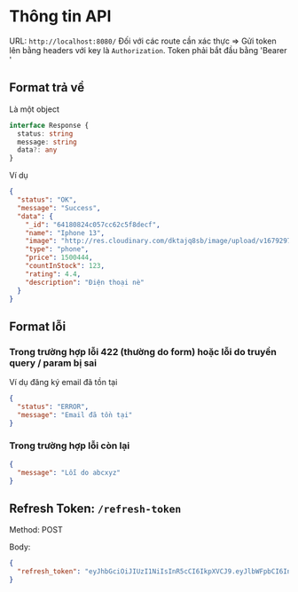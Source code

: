 # Thông tin API

URL: `http://localhost:8080/`
Đối với các route cần xác thực => Gửi token lên bằng headers với key là `Authorization`. Token phải bắt đầu bằng 'Bearer '

## Format trả về

Là một object

```ts
interface Response {
  status: string
  message: string
  data?: any
}
```

Ví dụ

```json
{
  "status": "OK",
  "message": "Success",
  "data": {
    "_id": "64180824c057cc62c5f8decf",
    "name": "Iphone 13",
    "image": "http://res.cloudinary.com/dktajq8sb/image/upload/v1679297374/products/um6rssm7gkrum0by64jl.png",
    "type": "phone",
    "price": 1500444,
    "countInStock": 123,
    "rating": 4.4,
    "description": "Điện thoại nè"
  }
}
```

## Format lỗi

### Trong trường hợp lỗi 422 (thường do form) hoặc lỗi do truyền query / param bị sai

Ví dụ đăng ký email đã tồn tại

```json
{
  "status": "ERROR",
  "message": "Email đã tồn tại"
}
```

### Trong trường hợp lỗi còn lại

```json
{
  "message": "Lỗi do abcxyz"
}
```

## Refresh Token: `/refresh-token`

Method: POST

Body:

```json
{
  "refresh_token": "eyJhbGciOiJIUzI1NiIsInR5cCI6IkpXVCJ9.eyJlbWFpbCI6InVzZXIxNUBnbWFpbC5jb20iLCJpZCI6IjYwYzZmNGViNGVhMWRlMzg5ZjM1NjA1YiIsInJvbGVzIjpbIlVzZXIiXSwiY3JlYXRlZF9hdCI6IjIwMjEtMDYtMTRUMDY6MTk6MjMuNzQ5WiIsImlhdCI6MTYyMzY1MTU2MywiZXhwIjoxNjI0MjU2MzYzfQ.WbNgnd4cewdDNpx-ZLebk1kLgogLctBqgh9fc9Mb3yg"
}
```
